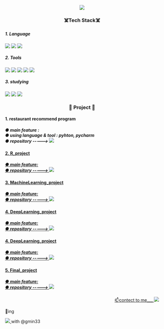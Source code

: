 
<!--
**xhdixhfl/xhdixhfl** is a ✨ _special_🌈🌈 ✨ repository because its `README.md` (this file) appears on your GitHub profile.


Here are some ideas to get you started:

- 🔭 I’m currently working on ...
- 🌱 I’m currently learning ...
- 👯 I’m looking to collaborate on ...
- 🤔 I’m looking for help with ...
- 💬 Ask me about ...
- 📫 How to reach me: ...
- 😄 Pronouns: ...
- ⚡ Fun fact: ...
-->

<div align=center>
  <img src="https://capsule-render.vercel.app/api?type=waving&color=000000?&height=200&section=header&text=gang%20GitHub&fontSize=90"/>
</div>
<div align=center>
  
  <h3>☠️Tech Stack☠️</h3>
  
</div>
<div >
  <h5>1. Language</h5>
  <img src="http://img.shields.io/badge/Python-000000?style=round&logo=Python&logoColor=white" />
  <img src="http://img.shields.io/badge/R-000000?style=round&logo=R&logoColor=white" />
  <img src="http://img.shields.io/badge/Django-000000?style=round&logo=Django&logoColor=white" />
</div>
<div>
  <h5>2. Tools</h5>
<!-- </div>
<div align=center> -->
  <img src="http://img.shields.io/badge/PyCharm-000000?style=round&logo=PyCharm&logoColor=white" />
  <img src="http://img.shields.io/badge/VisualStudioCode-000000?style=round&logo=VSCode&logoColor=white" />
  <img src="http://img.shields.io/badge/Atom-000000?style=round&logo=Atom&logoColor=white" />
  <img src="http://img.shields.io/badge/Anaconda-000000?style=round&logo=Anaconda&logoColor=white" />
  <img src="http://img.shields.io/badge/Jupyter-000000?style=round&logo=Jupyter&logoColor=white" />
  
</div>
<div >
  <h5>3. studying</h5>
  <img src="http://img.shields.io/badge/Flask-000000?style=round&logo=Flask&logoColor=white" />
  <img src="http://img.shields.io/badge/JavaScript-000000?style=round&logo=JavaScript&logoColor=white" />
  <img src="http://img.shields.io/badge/Oracle-000000?style=round&logo=Oracle&logoColor=white" />
</div>
<div align=center>
 <h3>🐼 Project 🐼</h3>
 </div>
 <div >
  <h4>1. restaurant recommend program</h4>
  <h5>
    ● main feature : <br>
    ● using language & tool : pyhton, pycharm <br>
    ● repository ----->
  <a href=https://github.com/xhdixhfl/JMT_restaurant_List.git>
    <img src="http://img.shields.io/badge/-python_project-E8E8E8?style=round&logo=Python&link=https://github.com/xhdixhfl/JMT_restaurant_List.git" />
     </h5>
</div>
 <div>
  <h4>2. R_project</h4>
  <h5>
    ● main feature:<br>
    ● repository ----->
  <a href=https://github.com/xhdixhfl/Retail-Data.git>
    <img src="http://img.shields.io/badge/-R_project-E8E8E8?style=flat&logo=R&link=https://github.com/xhdixhfl/Retail-Data.git" />
     </h5>
</div>
 <div>
  <h4>3. MachineLearning_project</h4>
  <h5>
    ● main feature:<br>
    ● repository ----->
  <a href=https://github.com/xhdixhfl/Spaceship_Titanic.git>
    <img src="http://img.shields.io/badge/-ML_project-E8E8E8?style=flat&logo=Jupyter&link=https://github.com/xhdixhfl/Spaceship_Titanic.git" />
     </h5>
</div>
<div>
  <h4>4. DeepLearning_project</h4>
  <h5>
    ● main feature:<br>
    ● repository ----->
<a href=https://github.com/xhdixhfl/DeepLearning-Project.git>
    <img src="http://img.shields.io/badge/-DL_project-E8E8E8?style=flat&logo=TensorFlow&link=https://github.com/xhdixhfl/DeepLearning-Project.git" />
     </h5>
</div>
 
<div>
  <h4>4. DeepLearning_project</h4>
  <h5>
    ● main feature:<br>
    ● repository ----->
<a href=https://github.com/xhdixhfl/DeepLearning-Project.git>
    <img src="http://img.shields.io/badge/-DL_project-E8E8E8?style=flat&logo=TensorFlow&link=https://github.com/xhdixhfl/DeepLearning-Project.git" />
     </h5>
</div>
 <div>
  <h4>5. Final_project</h4>
  <h5>
    ● main feature:<br>
    ● repository ----->
<a href=https://github.com/xhdixhfl/DeepLearning-Project.git>
    <img src="http://img.shields.io/badge/-FL_project-E8E8E8?style=flat&logo=NLP&link=https://github.com/xhdixhfl/Goggles_project.git" />
     </h5>
</div>
 

<div align=right>
  <p>📫contect to me___ 
  <a href=mailto:xhdixhfl@gmail.com>
    <img src="http://img.shields.io/badge/Gmail-d14836?style=flat-round&logo=Gmail&logoColor=yellow" /> 
  </a>
    </p>
</div>

<div align=left>
  <p>🎈ing</p>
  <a href=https://github.com/gmin33/texttec.git>
    <img src="http://img.shields.io/badge/Crawling-43B02A?style=for-the-badge&logo=Selenium&logoColor=F37626" /> 
  </a>  <a>with @gmin33</a>
</div>
